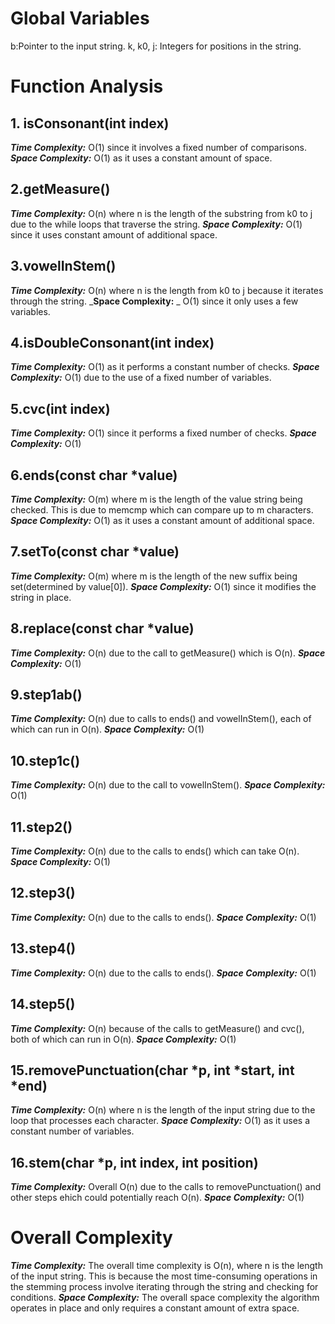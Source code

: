 # Global Variables
b:Pointer to the input string.
k, k0, j: Integers for positions in the string.
# Function Analysis
## 1. isConsonant(int index)
 _**Time Complexity:**_ O(1) since it involves a fixed number of comparisons.
 _**Space Complexity:**_ O(1) as it uses a constant amount of space.

## 2.getMeasure()
_**Time Complexity:**_ O(n) where n is the length of the substring from k0 to j due to the while loops that traverse the string.
_**Space Complexity:**_ O(1) since it uses constant amount of additional space.

## 3.vowelInStem()
_**Time Complexity:**_ O(n) where n is the length from k0 to j because it iterates through the string.
_**Space Complexity:** _ O(1) since it only uses a few variables.

## 4.isDoubleConsonant(int index)
_**Time Complexity:**_ O(1) as it performs a constant number of checks.
_**Space Complexity:**_ O(1) due to the use of a fixed number of variables.

## 5.cvc(int index)
_**Time Complexity:**_ O(1) since it performs a fixed number of checks.
_**Space Complexity:**_ O(1)

## 6.ends(const char *value)
_**Time Complexity:**_ O(m) where m is the length of the value string being checked. This is due to memcmp which can compare up to m characters.
_**Space Complexity:**_ O(1) as it uses a constant amount of additional space.

## 7.setTo(const char *value)
_**Time Complexity:**_ O(m) where m is the length of the new suffix being set(determined by value[0]).
_**Space Complexity:**_ O(1) since it modifies the string in place.

## 8.replace(const char *value)
_**Time Complexity:**_ O(n) due to the call to getMeasure() which is O(n).
_**Space Complexity:**_ O(1)

## 9.step1ab()
_**Time Complexity:**_ O(n) due to calls to ends() and vowelInStem(), each of which can run in O(n).
_**Space Complexity:**_ O(1)

## 10.step1c()
_**Time Complexity:**_ O(n) due to the call to vowelInStem().
_**Space Complexity:**_ O(1)

## 11.step2()
_**Time Complexity:**_ O(n) due to the calls to ends() which can take O(n).
_**Space Complexity:**_ O(1)

## 12.step3()
_**Time Complexity:**_ O(n) due to the calls to ends().
_**Space Complexity:**_ O(1)

## 13.step4()
_**Time Complexity:**_ O(n) due to the calls to ends().
_**Space Complexity:**_ O(1)

## 14.step5()
_**Time Complexity:**_ O(n) because of the calls to getMeasure() and cvc(), both of which can run in O(n).
_**Space Complexity:**_ O(1)

## 15.removePunctuation(char *p, int *start, int *end)
_**Time Complexity:**_ O(n) where n is the length of the input string due to the loop that processes each character.
_**Space Complexity:**_ O(1) as it uses a constant number of variables.

## 16.stem(char *p, int index, int position)
_**Time Complexity:**_ Overall O(n) due to the calls to removePunctuation() and other steps ehich could potentially reach O(n).
_**Space Complexity:**_ O(1)

# Overall Complexity
_**Time Complexity:**_ The overall time complexity is O(n), where n is the length of the input string. This is because the most time-consuming operations in the stemming process involve iterating through the string and checking for conditions.
_**Space Complexity:**_ The overall space complexity the algorithm operates in place and only requires a constant amount of extra space.
